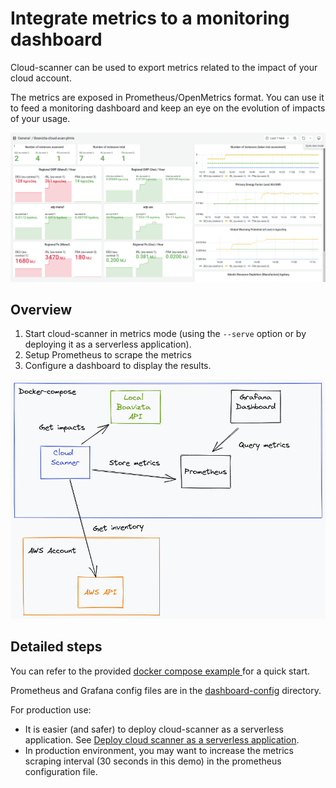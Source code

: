 # Integrate metrics to a monitoring dashboard

Cloud-scanner can be used to export metrics related to the impact of your cloud account.

The metrics are exposed in Prometheus/OpenMetrics format. You can use it to feed a monitoring dashboard and keep an eye on the evolution of impacts of your usage.

![cloud-scanner-metrics-dashboard](../images/cloud-scanner-dashboard-clear.png)

## Overview

1. Start cloud-scanner in metrics mode (using the  `--serve`  option or by deploying it as a serverless application).
2. Setup Prometheus to scrape the metrics
3. Configure a dashboard to display the results.

![components of monitoring stack in docker compose](../images/cloud-scanner-metrics-compose.excalidraw.png)

## Detailed steps

You can refer to  the provided [docker compose example ](../tutorials/quickstart-dashboard-docker.md) for a quick start.

Prometheus and Grafana config files are in the [dashboard-config](https://github.com/Boavizta/cloud-scanner/tree/main/dashboard-config) directory.

For production use:

- It is easier (and safer) to deploy cloud-scanner as a serverless application. See [Deploy cloud scanner as a serverless application](deploy-sls.md).
- In production environment, you may want to increase the  metrics scraping interval (30 seconds in this demo) in the prometheus configuration file.

